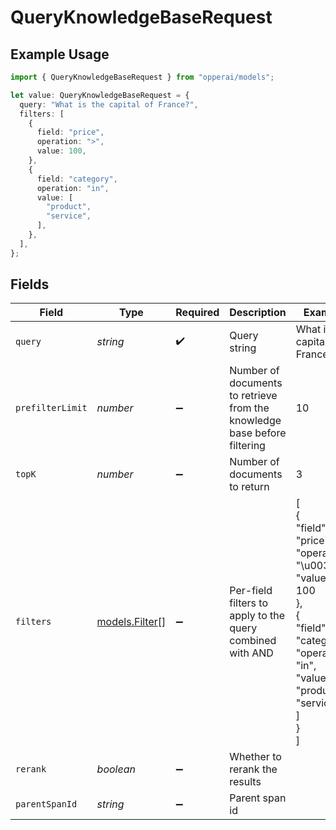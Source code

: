 # QueryKnowledgeBaseRequest

## Example Usage

```typescript
import { QueryKnowledgeBaseRequest } from "opperai/models";

let value: QueryKnowledgeBaseRequest = {
  query: "What is the capital of France?",
  filters: [
    {
      field: "price",
      operation: ">",
      value: 100,
    },
    {
      field: "category",
      operation: "in",
      value: [
        "product",
        "service",
      ],
    },
  ],
};
```

## Fields

| Field                                                                                                                                        | Type                                                                                                                                         | Required                                                                                                                                     | Description                                                                                                                                  | Example                                                                                                                                      |
| -------------------------------------------------------------------------------------------------------------------------------------------- | -------------------------------------------------------------------------------------------------------------------------------------------- | -------------------------------------------------------------------------------------------------------------------------------------------- | -------------------------------------------------------------------------------------------------------------------------------------------- | -------------------------------------------------------------------------------------------------------------------------------------------- |
| `query`                                                                                                                                      | *string*                                                                                                                                     | :heavy_check_mark:                                                                                                                           | Query string                                                                                                                                 | What is the capital of France?                                                                                                               |
| `prefilterLimit`                                                                                                                             | *number*                                                                                                                                     | :heavy_minus_sign:                                                                                                                           | Number of documents to retrieve from the knowledge base before filtering                                                                     | 10                                                                                                                                           |
| `topK`                                                                                                                                       | *number*                                                                                                                                     | :heavy_minus_sign:                                                                                                                           | Number of documents to return                                                                                                                | 3                                                                                                                                            |
| `filters`                                                                                                                                    | [models.Filter](../models/filter.md)[]                                                                                                       | :heavy_minus_sign:                                                                                                                           | Per-field filters to apply to the query combined with AND                                                                                    | [<br/>{<br/>"field": "price",<br/>"operation": "\u003e",<br/>"value": 100<br/>},<br/>{<br/>"field": "category",<br/>"operation": "in",<br/>"value": [<br/>"product",<br/>"service"<br/>]<br/>}<br/>] |
| `rerank`                                                                                                                                     | *boolean*                                                                                                                                    | :heavy_minus_sign:                                                                                                                           | Whether to rerank the results                                                                                                                |                                                                                                                                              |
| `parentSpanId`                                                                                                                               | *string*                                                                                                                                     | :heavy_minus_sign:                                                                                                                           | Parent span id                                                                                                                               |                                                                                                                                              |